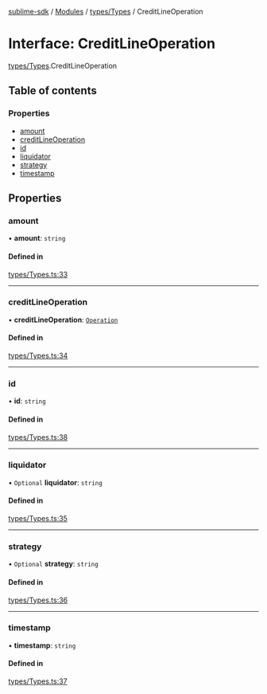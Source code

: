 [sublime-sdk](../README.md) / [Modules](../modules.md) / [types/Types](../modules/types_Types.md) / CreditLineOperation

# Interface: CreditLineOperation

[types/Types](../modules/types_Types.md).CreditLineOperation

## Table of contents

### Properties

- [amount](types_Types.CreditLineOperation.md#amount)
- [creditLineOperation](types_Types.CreditLineOperation.md#creditlineoperation)
- [id](types_Types.CreditLineOperation.md#id)
- [liquidator](types_Types.CreditLineOperation.md#liquidator)
- [strategy](types_Types.CreditLineOperation.md#strategy)
- [timestamp](types_Types.CreditLineOperation.md#timestamp)

## Properties

### amount

• **amount**: `string`

#### Defined in

[types/Types.ts:33](https://github.com/sublime-finance/sublime-sdk/blob/c4b3a81/src/types/Types.ts#L33)

___

### creditLineOperation

• **creditLineOperation**: [`Operation`](../enums/types_Types.Operation.md)

#### Defined in

[types/Types.ts:34](https://github.com/sublime-finance/sublime-sdk/blob/c4b3a81/src/types/Types.ts#L34)

___

### id

• **id**: `string`

#### Defined in

[types/Types.ts:38](https://github.com/sublime-finance/sublime-sdk/blob/c4b3a81/src/types/Types.ts#L38)

___

### liquidator

• `Optional` **liquidator**: `string`

#### Defined in

[types/Types.ts:35](https://github.com/sublime-finance/sublime-sdk/blob/c4b3a81/src/types/Types.ts#L35)

___

### strategy

• `Optional` **strategy**: `string`

#### Defined in

[types/Types.ts:36](https://github.com/sublime-finance/sublime-sdk/blob/c4b3a81/src/types/Types.ts#L36)

___

### timestamp

• **timestamp**: `string`

#### Defined in

[types/Types.ts:37](https://github.com/sublime-finance/sublime-sdk/blob/c4b3a81/src/types/Types.ts#L37)
